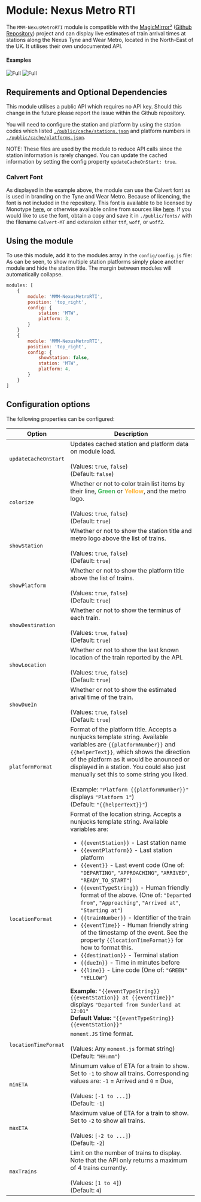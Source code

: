 <!--- Copyright (C) 2024 jcktwd -->

# Module: Nexus Metro RTI

The `MMM-NexusMetroRTI` module is compatible with the [MagicMirror²](https://docs.magicmirror.builders/) ([Github Repository](https://github.com/MagicMirrorOrg/MagicMirror)) project and can display live estimates of train arrival times at stations along the Nexus Tyne and Wear Metro, located in the North-East of the UK. It utilises their own undocumented API.

#### Examples

![Full](examples/example1.png)
![Full](examples/example2.png)

## Requirements and Optional Dependencies

This module utilises a public API which requires no API key. Should this change in the future please report the issue within the Github repository.

You will need to configure the station and platform by using the station codes which listed [`./public/cache/stations.json`](./public/cache/stations.json) and platform numbers in [`./public/cache/platforms.json`](./public/cache/platforms.json).

NOTE: These files are used by the module to reduce API calls since the station information is rarely changed. You can update the cached information by setting the config property `updateCacheOnStart: true`.

### Calvert Font

As displayed in the example above, the module can use the Calvert font as is used in branding on the Tyne and Wear Metro. Because of licencing, the font is not included in the repository. This font is available to be licensed by Monotype [here](https://www.myfonts.com/collections/calvert-font-monotype-imaging),  or otherwise available online from sources like [here](https://fontshub.pro/font/calvert-download). If you would like to use the font, obtain a copy and save it in `./public/fonts/` with the filename `Calvert-MT` and extension either `ttf`, `woff`, or `woff2`.

## Using the module

To use this module, add it to the modules array in the `config/config.js` file: As can be seen, to show multiple station platforms simply place another module and hide the station title. The margin between modules will automatically collapse.
````javascript
modules: [
	{
		module: 'MMM-NexusMetroRTI',
		position: 'top_right',
		config: {
			station: 'MTW',
            platform: 3,
		}
	}
    {
		module: 'MMM-NexusMetroRTI',
		position: 'top_right',
		config: {
            showStation: false,
			station: 'MTW',
            platform: 4,
		}
	}
]
````

## Configuration options

The following properties can be configured:

<table width="100%">
	<!-- why, markdown... -->
	<thead>
		<tr>
			<th>Option</th>
			<th width="100%">Description</th>
		</tr>
	<thead>
	<tbody>
        <tr>
			<td><code>updateCacheOnStart</code><br></td>
			<td>
                Updates cached station and platform data on module load.
                <br><br>
                (Values: <code>true</code>, <code>false</code>)
                <br>
                (Default: <code>false</code>)
			</td>
		</tr>
		<tr>
			<td><code>colorize</code><br></td>
			<td>
                Whether or not to color train list items by their line,
                <b style="color:#3fba5a;">Green</b> or
                <b style="color:#ffb63a;">Yellow</b>,
                and the metro logo.
                <br><br>
                (Values: <code>true</code>, <code>false</code>)
                <br>
                (Default: <code>true</code>)
			</td>
		</tr>
		<tr>
			<td><code>showStation</code></td>
			<td>
                Whether or not to show the station title and metro logo above 
                the list of trains.
                <br><br>
                (Values: <code>true</code>, <code>false</code>)
                <br>
                (Default: <code>true</code>)
			</td>
		</tr>
		<tr>
			<td><code>showPlatform</code></td>
			<td>
                Whether or not to show the platform title above the list of
                trains.
                <br><br>
                (Values: <code>true</code>, <code>false</code>)
                <br>
                (Default: <code>true</code>)
			</td>
		</tr>
		<tr>
			<td><code>showDestination</code></td>
			<td>
                Whether or not to show the terminus of each train.
                <br><br>
                (Values: <code>true</code>, <code>false</code>)
                <br>
                (Default: <code>true</code>)
			</td>
		</tr>
        <tr>
			<td><code>showLocation</code></td>
			<td>
                Whether or not to show the last known location of the train
                reported by the API.
                <br><br>
                (Values: <code>true</code>, <code>false</code>)
                <br>
                (Default: <code>true</code>)
			</td>
		</tr>
        <tr>
			<td><code>showDueIn</code></td>
			<td>
                Whether or not to show the estimated arival time of the train.
                <br><br>
                (Values: <code>true</code>, <code>false</code>)
                <br>
                (Default: <code>true</code>)
			</td>
		</tr>
		<tr>
			<td><code>platformFormat</code></td>
			<td>
                Format of the platform title. Accepts a nunjucks template
                string. Available variables are
                <code>{{platformNumber}}</code> and
                <code>{{helperText}}</code>, which shows the direction of the
                platform as it would be anounced or displayed in a station.
                You could also just manually set this to some string you liked.
                <br><br>
                (Example:
                <code>"Platform {{platformNumber}}"</code> displays
                <code>"Platform 1"</code>)
                <br/>
                (Default:
                <code>"{{helperText}}"</code>)
			</td>
		</tr>
        <tr>
			<td><code>locationFormat</code></td>
			<td>
                Format of the location string. Accepts a nunjucks template
                string. Available variables are:
                <ul>
                    <li>
                        <code>{{eventStation}}</code> - Last station name
                    </li>
                    <li>
                        <code>{{eventPlatform}}</code> - Last station platform
                    </li>
                    <li>
                        <code>{{event}}</code> - Last event code (One of:
                        <code>"DEPARTING"</code>, 
                        <code>"APPROACHING"</code>, 
                        <code>"ARRIVED"</code>, 
                        <code>"READY_TO_START"</code>)
                    </li>
                    <li>
                        <code>{{eventTypeString}}</code> - Human friendly format
                        of the above. (One of: 
                        <code>"Departed from"</code>,
                        <code>"Approaching"</code>,
                        <code>"Arrived at"</code>,
                        <code>"Starting at"</code>)
                    </li>
                    <li>
                        <code>{{trainNumber}}</code> - Identifier of the train
                    </li>
                    <li>
                        <code>{{eventTime}}</code> - Human friendly string of
                        the timestamp of the event. See the property
                        <code>{{locationTimeFormat}}</code> for how to format
                        this.
                    </li>
                    <li>
                        <code>{{destination}}</code> - Terminal station
                    </li>
                    <li>
                        <code>{{dueIn}}</code> - Time in minutes before
                    </li>
                    <li>
                        <code>{{line}}</code> - Line code (One of:
                        <code>"GREEN"</code>
                        <code>"YELLOW"</code>)
                    </li>
                </ul>
                <b>Example:</b>
		<code>"{{eventTypeString}} {{eventStation}} at {{eventTime}}"</code> displays
                <code>"Departed from Sunderland at 12:01"</code>
                <br/>
                <b>Default Value:</b>
                <code>"{{eventTypeString}} {{eventStation}}"</code>
			</td>
		</tr>
        <tr>
            <td><code>locationTimeFormat</code></td>
            <td>
                <code>moment.JS</code> time format.
                <br><br>
                (Values: Any <code>moment.js</code> format string)
                <br>
                (Default: <code>"HH:mm"</code>)
            </td>
        </tr>
        <tr>
            <td><code>minETA</code></td>
            <td>
                Minumum value of ETA for a train to show. Set to <code>-1</code>
                to show all trains. Corresponding values are:
                <code>-1</code> = Arrived and
                <code>0</code> = Due,
                <br><br>
                (Values: <code>[-1 to ...]</code>)
                <br>
                (Default: <code>-1</code>)
            </td>
        </tr>
        <tr>
            <td><code>maxETA</code></td>
            <td>
                Maximum value of ETA for a train to show. Set to <code>-2</code>
                to show all trains.
                <br><br>
                (Values: <code>[-2 to ...]</code>)
                <br>
                (Default: <code>-2</code>)
            </td>
        </tr>
        <tr>
            <td><code>maxTrains</code></td>
            <td>
                Limit on the number of trains to display. Note that the API only
                returns a maximum of 4 trains currently.
                <br><br>
                (Values: <code>[1 to 4]</code>)
                <br>
                (Default: <code>4</code>)
            </td>
        </tr>
	</tbody>
</table>
